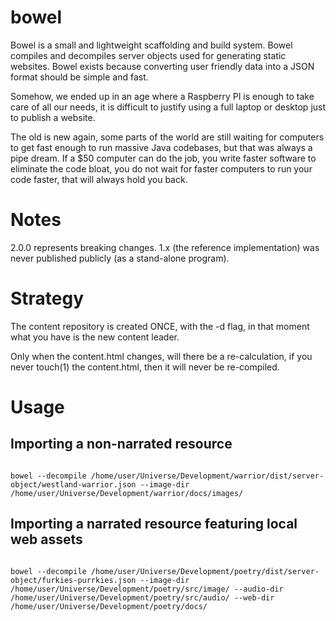 # bowel
Bowel is a small and lightweight scaffolding and build system.
Bowel compiles and decompiles server objects used for generating static websites.
Bowel exists because converting user friendly data into a JSON format should be simple and fast.

Somehow, we ended up in an age where a Raspberry PI is enough to take care of all our needs,
it is difficult to justify using a full laptop or desktop just to publish a website.

The old is new again, some parts of the world are still waiting for computers to get fast enough to run massive Java codebases, but that was always a pipe dream.
If a $50 computer can do the job, you write faster software to eliminate the code bloat, you do not wait for faster computers to run your code faster, that will always hold you back.

# Notes

2.0.0 represents breaking changes.
1.x (the reference implementation) was never published publicly (as a stand-alone program).

# Strategy

The content repository is created ONCE, with the -d flag,
in that moment what you have is the new content leader.

Only when the content.html changes, will there be a re-calculation,
if you never touch(1) the content.html, then it will never be re-compiled.

# Usage

## Importing a non-narrated resource

```shell

bowel --decompile /home/user/Universe/Development/warrior/dist/server-object/westland-warrior.json --image-dir /home/user/Universe/Development/warrior/docs/images/

```

## Importing a narrated resource featuring local web assets

```shell

bowel --decompile /home/user/Universe/Development/poetry/dist/server-object/furkies-purrkies.json --image-dir /home/user/Universe/Development/poetry/src/image/ --audio-dir /home/user/Universe/Development/poetry/src/audio/ --web-dir /home/user/Universe/Development/poetry/docs/


```
